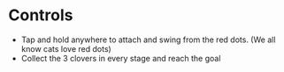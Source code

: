 # Controls
- Tap and hold anywhere to attach and swing from the red dots. (We all know cats love red dots)
- Collect the 3 clovers in every stage and reach the goal